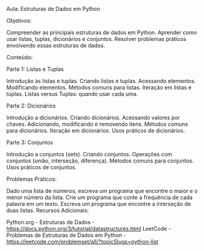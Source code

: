 Aula: Estruturas de Dados em Python

Objetivos:

Compreender as principais estruturas de dados em Python.
Aprender como usar listas, tuplas, dicionários e conjuntos.
Resolver problemas práticos envolvendo essas estruturas de dados.


Conteúdo:

Parte 1: Listas e Tuplas

Introdução às listas e tuplas.
Criando listas e tuplas.
Acessando elementos.
Modificando elementos.
Métodos comuns para listas.
Iteração em listas e tuplas.
Listas versus Tuplas: quando usar cada uma.


Parte 2: Dicionários

Introdução a dicionários.
Criando dicionários.
Acessando valores por chaves.
Adicionando, modificando e removendo itens.
Métodos comuns para dicionários.
Iteração em dicionários.
Usos práticos de dicionários.


Parte 3: Conjuntos

Introdução a conjuntos (sets).
Criando conjuntos.
Operações com conjuntos (união, interseção, diferença).
Métodos comuns para conjuntos.
Usos práticos de conjuntos.

Problemas Práticos:

Dado uma lista de números, escreva um programa que encontre o maior e o menor número da lista.
Crie um programa que conte a frequência de cada palavra em um texto.
Escreva um programa que encontre a interseção de duas listas.
Recursos Adicionais:

Python.org - Estruturas de Dados - https://docs.python.org/3/tutorial/datastructures.html
LeetCode - Problemas de Estruturas de Dados em Python - https://leetcode.com/problemset/all/?topicSlugs=python-list
